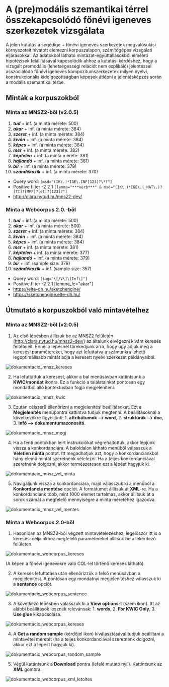 # A (pre)modális szemantikai térrel összekapcsolódó főnévi igeneves szerkezetek vizsgálata
A jelen kutatás a segédige + főnévi igeneves szerkezetek megvalósulási környezeteit hivatott elemezni korpuszalapon, számítógépes vizsgálati eljárásokkal. Az adatokból látható mintázat-együttállásokból elméleti hipotézisek felállításával kapcsolódik ahhoz a kutatási kérdéshez, hogy a vizsgált premodális (lehetségességi relációt nem explikáló) jelentéssel asszociálódó főnévi igeneves kompozitumszerkezetek milyen nyelvi, konstrukcionális kidolgozottságban képesek átlépni a jelentésképzés során a modális szemantikai térbe. 

## Minták a korpuszokból
### Minta az MNSZ2-ből (v2.0.5)
1. ***tud*** + inf. (a minta mérete: 500)
2. ***akar*** + inf. (a minta mérete: 384)
3. ***szeret*** + inf. (a minta mérete: 384)
4. ***kíván*** + inf. (a minta mérete: 384)
5. ***képes*** + inf. (a minta mérete: 384)
6. ***mer*** + inf. (a minta mérete: 382)
7. ***képtelen*** + inf. (a minta mérete: 381)
8. ***hajlandó*** + inf. (a minta mérete: 381)
9. ***bír*** + inf. (a minta mérete: 379)
10. ***szándékozik*** + inf. (a minta mérete: 370)

-   Query    word: `[msd="(IK\.)*IGE\.INF[123]?\*?"]`
-   Positive filter    -2 2 1 `[lemma="***verb***" & msd="(IK\.)*IGE\.(_HAT\.)?[TI]?[MPF]?[et]?[123]?"]`
-   http://clara.nytud.hu/mnsz2-dev/

### Minta a Webcorpus 2.0.-ből
1. ***tud*** + inf. (a minta mérete: 500)
2. ***akar*** + inf. (a minta mérete: 500)
3. ***szeret*** + inf. (a minta mérete: 384)
4. ***kíván*** + inf. (a minta mérete: 384)
5. ***képes*** + inf. (a minta mérete: 384)
6. ***mer*** + inf. (a minta mérete: 381)
7. ***képtelen*** + inf. (a minta mérete: 377)
8. ***hajlandó*** + inf. (a minta mérete: 379)
9. ***bír*** + inf. (sample size: 379)
10. ***szándékozik*** + inf. (sample size: 357)

-   Query word: `[tag="\[/V\]\[Inf\]"]`
-   Positive filter -2 2 1 [lemma_lc="akar"]
-   https://elte-dh.hu/sketchengine/
-   https://sketchengine.elte-dh.hu/

## Útmutató a korpuszokból való mintavételhez
### Minta az MNSZ2-ből (v2.0.5)
1. Az első lépésben állítsuk be az MNSZ2 felületén (http://clara.nytud.hu/mnsz2-dev/) az általunk elvégezni kívánt keresés feltételeit. Ennél a lépésnél törekedjünk arra, hogy úgy adjuk meg a keresési paramétereket, hogy azt lefuttatva a számunkra lehető legoptimálisabb mintát adja a keresett nyelvi szerkezet példányaiból. 

![dokumentacio_mnsz_kereses](dokumentacio/dokumentacio_mnsz_kereses.png)

2. Ha lefuttattuk a keresést, akkor a bal menüsávban kattintsunk a **KWIC/mondat** ikonra. Ez a funkció a találatainkat pontosan egy mondatból álló kontextusban fogja megjeleníteni. 

![dokumentacio_mnsz_kwic](dokumentacio/dokumentacio_mnsz_kwic.png)

3. Ezután célszerű ellenőrizni a megjelenítési beállításokat. Ezt a **Megjelenítés** menüpontra kattintva tudjuk megtenni. A beállításoknál a következőkre figyeljünk: 1. **attribútumok --> word**, 2. **struktúrák --> doc**, 3. **infó --> dokumentumazonosító**. 

![dokumentacio_mnsz_megj](dokumentacio/dokumentacio_mnsz_megj.png)

4. Ha a fenti pontokban leírt instrukciókat végrehajtottuk, akkor lépjünk vissza a konkordanciára. A baloldalon látható menüből válasszuk a **Véletlen minta** pontot. Itt megadhatjuk azt, hogy a konkordanciánkból hány elemű mintát szeretnénk vételezni. Ha a teljes konkordanciával szeretnénk dolgozni, akkor természetesen ezt a lépést hagyjuk ki. 

![dokumentacio_mnsz_vel_minta](dokumentacio/dokumentacio_mnsz_vel_minta.png)

5. Navigáljunk vissza a konkordanciára, majd válasszuk ki a menüből a **Konkordancia mentése** opciót. A formátumot állítsuk át **XML**-re. Ha a konkordanciánk több, mint 1000 elemet tartalmaz, akkor állítsuk át a sorok számát a megfelelő mennyiségre a minta méretéhez igazodva. 

![dokumentacio_mnsz_vel_mentes](dokumentacio/dokumentacio_mnsz_vel_mentes.png)

### Minta a Webcorpus 2.0-ből
1. Hasonlóan az MNSZ2-ből végzett mintavételezéshez, legelőször itt is a keresési céljainkhoz megfelelő paramétereket állítsuk be a lekérdező felületen. 

![dokumentacio_webcorpus_kereses](dokumentacio/dokumentacio_webcorpus_kereses.png)

(A képen a főnévi igenevekre való CQL-lel történő keresés látható) 

2. A keresés lefuttatása után ellenőrizzük a felső menüsávban a megjelenítést. A pontosan egy mondatnyi megjelenítéshez válasszuk ki a **sentence** opciót. 

![dokumentacio_webcorpus_sentence](dokumentacio/dokumentacio_webcorpus_sentence.png)

3. A következő lépésben válasszuk ki a **View options**-t (szem ikon). Itt az alábbi beállítások lesznek relevánsak: 1. **words**, 2. **For KWIC Only**, 3. **Use glue** kikapcsolása. 

![dokumentacio_webcorpus_kereses](dokumentacio/dokumentacio_webcorpus_glue_kikapcs.png)

4. A **Get a random sample** (kérdőjel ikon) kiválasztásával tudjuk beállítani a mintavétel méretét (ha a teljes konkordanciával szeretnénk dolgozni, akkor ezt a lépést hagyjuk ki). 

![dokumentacio_webcorpus_random_sample](dokumentacio/dokumentacio_webcorpus_random_sample.png)

5. Végül kattintsunk a **Download** pontra (lefelé mutató nyíl). Kattintsunk az **XML** gombra. 

![dokumentacio_webcorpus_xml_letoltes](dokumentacio/dokumentacio_webcorpus_xml_letoltes.png)






